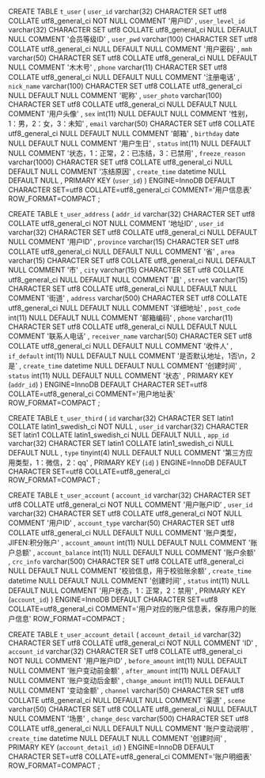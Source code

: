 CREATE TABLE `t_user` (
`user_id`  varchar(32) CHARACTER SET utf8 COLLATE utf8_general_ci NOT NULL COMMENT '用户ID' ,
`user_level_id`  varchar(32) CHARACTER SET utf8 COLLATE utf8_general_ci NULL DEFAULT NULL COMMENT '会员等级ID' ,
`user_pwd`  varchar(100) CHARACTER SET utf8 COLLATE utf8_general_ci NULL DEFAULT NULL COMMENT '用户密码' ,
`mmh`  varchar(50) CHARACTER SET utf8 COLLATE utf8_general_ci NULL DEFAULT NULL COMMENT '木木号' ,
`phone`  varchar(11) CHARACTER SET utf8 COLLATE utf8_general_ci NULL DEFAULT NULL COMMENT '注册电话' ,
`nick_name`  varchar(100) CHARACTER SET utf8 COLLATE utf8_general_ci NULL DEFAULT NULL COMMENT '昵称' ,
`user_photo`  varchar(100) CHARACTER SET utf8 COLLATE utf8_general_ci NULL DEFAULT NULL COMMENT '用户头像' ,
`sex`  int(11) NULL DEFAULT NULL COMMENT '性别，1：男，2：女，3：未知' ,
`email`  varchar(50) CHARACTER SET utf8 COLLATE utf8_general_ci NULL DEFAULT NULL COMMENT '邮箱' ,
`birthday`  date NULL DEFAULT NULL COMMENT '用户生日' ,
`status`  int(11) NULL DEFAULT NULL COMMENT '状态，1：正常，2：已冻结，3：已禁用' ,
`freeze_reason`  varchar(1000) CHARACTER SET utf8 COLLATE utf8_general_ci NULL DEFAULT NULL COMMENT '冻结原因' ,
`create_time`  datetime NULL DEFAULT NULL ,
PRIMARY KEY (`user_id`)
)
ENGINE=InnoDB
DEFAULT CHARACTER SET=utf8 COLLATE=utf8_general_ci
COMMENT='用户信息表'
ROW_FORMAT=COMPACT
;

CREATE TABLE `t_user_address` (
`addr_id`  varchar(32) CHARACTER SET utf8 COLLATE utf8_general_ci NOT NULL COMMENT '地址ID' ,
`user_id`  varchar(32) CHARACTER SET utf8 COLLATE utf8_general_ci NULL DEFAULT NULL COMMENT '用户ID' ,
`province`  varchar(15) CHARACTER SET utf8 COLLATE utf8_general_ci NULL DEFAULT NULL COMMENT '省' ,
`area`  varchar(15) CHARACTER SET utf8 COLLATE utf8_general_ci NULL DEFAULT NULL COMMENT '市' ,
`city`  varchar(15) CHARACTER SET utf8 COLLATE utf8_general_ci NULL DEFAULT NULL COMMENT '县' ,
`street`  varchar(15) CHARACTER SET utf8 COLLATE utf8_general_ci NULL DEFAULT NULL COMMENT '街道' ,
`address`  varchar(500) CHARACTER SET utf8 COLLATE utf8_general_ci NULL DEFAULT NULL COMMENT '详细地址' ,
`post_code`  int(11) NULL DEFAULT NULL COMMENT '邮箱编码' ,
`phone`  varchar(11) CHARACTER SET utf8 COLLATE utf8_general_ci NULL DEFAULT NULL COMMENT '联系人电话' ,
`receiver_name`  varchar(50) CHARACTER SET utf8 COLLATE utf8_general_ci NULL DEFAULT NULL COMMENT '收件人' ,
`if_default`  int(11) NULL DEFAULT NULL COMMENT '是否默认地址，1否\n，2是' ,
`create_time`  datetime NULL DEFAULT NULL COMMENT '创建时间' ,
`status`  int(11) NULL DEFAULT NULL COMMENT '状态' ,
PRIMARY KEY (`addr_id`)
)
ENGINE=InnoDB
DEFAULT CHARACTER SET=utf8 COLLATE=utf8_general_ci
COMMENT='用户地址表'
ROW_FORMAT=COMPACT
;

CREATE TABLE `t_user_third` (
`id`  varchar(32) CHARACTER SET latin1 COLLATE latin1_swedish_ci NOT NULL ,
`user_id`  varchar(32) CHARACTER SET latin1 COLLATE latin1_swedish_ci NULL DEFAULT NULL ,
`app_id`  varchar(32) CHARACTER SET latin1 COLLATE latin1_swedish_ci NULL DEFAULT NULL ,
`type`  tinyint(4) NULL DEFAULT NULL COMMENT '第三方应用类型，1：微信，2：qq' ,
PRIMARY KEY (`id`)
)
ENGINE=InnoDB
DEFAULT CHARACTER SET=utf8 COLLATE=utf8_general_ci
ROW_FORMAT=COMPACT
;

CREATE TABLE `t_user_account` (
`account_id`  varchar(32) CHARACTER SET utf8 COLLATE utf8_general_ci NOT NULL COMMENT '用户账户ID' ,
`user_id`  varchar(32) CHARACTER SET utf8 COLLATE utf8_general_ci NOT NULL COMMENT '用户ID' ,
`account_type`  varchar(50) CHARACTER SET utf8 COLLATE utf8_general_ci NULL DEFAULT NULL COMMENT '账户类型，JIFEN:积分账户' ,
`account_amount`  int(11) NULL DEFAULT NULL COMMENT '账户总额' ,
`account_balance`  int(11) NULL DEFAULT NULL COMMENT '账户余额' ,
`crc_info`  varchar(500) CHARACTER SET utf8 COLLATE utf8_general_ci NULL DEFAULT NULL COMMENT '校验信息，用于校验账余额' ,
`create_time`  datetime NULL DEFAULT NULL COMMENT '创建时间' ,
`status`  int(11) NULL DEFAULT NULL COMMENT '用户状态，1：正常，2：禁用' ,
PRIMARY KEY (`account_id`)
)
ENGINE=InnoDB
DEFAULT CHARACTER SET=utf8 COLLATE=utf8_general_ci
COMMENT='用户对应的账户信息表，保存用户的账户信息'
ROW_FORMAT=COMPACT
;

CREATE TABLE `t_user_account_detail` (
`account_detail_id`  varchar(32) CHARACTER SET utf8 COLLATE utf8_general_ci NOT NULL COMMENT 'ID' ,
`account_id`  varchar(32) CHARACTER SET utf8 COLLATE utf8_general_ci NOT NULL COMMENT '用户账户ID' ,
`before_amount`  int(11) NULL DEFAULT NULL COMMENT '账户变动前金额' ,
`after_amount`  int(11) NULL DEFAULT NULL COMMENT '账户变动后金额' ,
`change_amount`  int(11) NULL DEFAULT NULL COMMENT '变动金额' ,
`channel`  varchar(50) CHARACTER SET utf8 COLLATE utf8_general_ci NULL DEFAULT NULL COMMENT '渠道' ,
`scene`  varchar(50) CHARACTER SET utf8 COLLATE utf8_general_ci NULL DEFAULT NULL COMMENT '场景' ,
`change_desc`  varchar(500) CHARACTER SET utf8 COLLATE utf8_general_ci NULL DEFAULT NULL COMMENT '账户变动说明' ,
`create_time`  datetime NULL DEFAULT NULL COMMENT '创建时间' ,
PRIMARY KEY (`account_detail_id`)
)
ENGINE=InnoDB
DEFAULT CHARACTER SET=utf8 COLLATE=utf8_general_ci
COMMENT='账户明细表'
ROW_FORMAT=COMPACT
;

